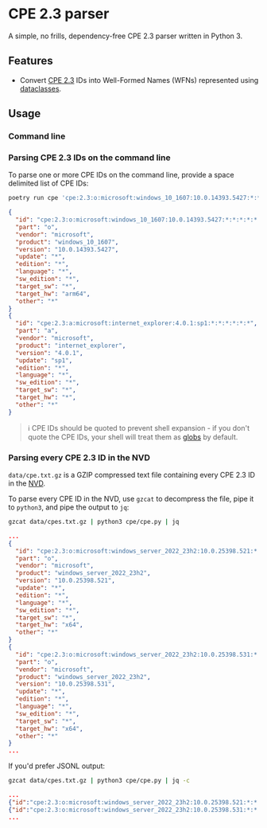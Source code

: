 # CPE 2.3 parser

A simple, no frills, dependency-free CPE 2.3 parser written in Python 3.

## Features

- Convert [CPE 2.3](https://cpe.mitre.org/specification/) IDs into Well-Formed Names (WFNs) represented using [dataclasses](https://github.com/python/cpython/blob/main/Lib/dataclasses.py).

## Usage

### Command line

### Parsing CPE 2.3 IDs on the command line

To parse one or more CPE IDs on the command line, provide a space delimited list of CPE IDs:

```bash
poetry run cpe 'cpe:2.3:o:microsoft:windows_10_1607:10.0.14393.5427:*:*:*:*:*:arm64:*' 'cpe:2.3:a:microsoft:internet_explorer:4.0.1:sp1:*:*:*:*:*:*' | jq
```

```json
{
  "id": "cpe:2.3:o:microsoft:windows_10_1607:10.0.14393.5427:*:*:*:*:*:arm64:*",
  "part": "o",
  "vendor": "microsoft",
  "product": "windows_10_1607",
  "version": "10.0.14393.5427",
  "update": "*",
  "edition": "*",
  "language": "*",
  "sw_edition": "*",
  "target_sw": "*",
  "target_hw": "arm64",
  "other": "*"
}
{
  "id": "cpe:2.3:a:microsoft:internet_explorer:4.0.1:sp1:*:*:*:*:*:*",
  "part": "a",
  "vendor": "microsoft",
  "product": "internet_explorer",
  "version": "4.0.1",
  "update": "sp1",
  "edition": "*",
  "language": "*",
  "sw_edition": "*",
  "target_sw": "*",
  "target_hw": "*",
  "other": "*"
}
```

> ℹ️ CPE IDs should be quoted to prevent shell expansion - if you don't quote the CPE IDs, your shell will treat them as [globs](https://en.wikipedia.org/wiki/Glob_(programming)) by default.

### Parsing every CPE 2.3 ID in the NVD

`data/cpe.txt.gz` is a GZIP compressed text file containing every CPE 2.3 ID in the [NVD](https://nvd.nist.gov/). 

To parse every CPE ID in the NVD, use `gzcat` to decompress the file, pipe it to `python3`, and pipe the output to `jq`:

```bash
gzcat data/cpes.txt.gz | python3 cpe/cpe.py | jq
```

```json
...
{
  "id": "cpe:2.3:o:microsoft:windows_server_2022_23h2:10.0.25398.521:*:*:*:*:*:x64:*",
  "part": "o",
  "vendor": "microsoft",
  "product": "windows_server_2022_23h2",
  "version": "10.0.25398.521",
  "update": "*",
  "edition": "*",
  "language": "*",
  "sw_edition": "*",
  "target_sw": "*",
  "target_hw": "x64",
  "other": "*"
}
{
  "id": "cpe:2.3:o:microsoft:windows_server_2022_23h2:10.0.25398.531:*:*:*:*:*:x64:*",
  "part": "o",
  "vendor": "microsoft",
  "product": "windows_server_2022_23h2",
  "version": "10.0.25398.531",
  "update": "*",
  "edition": "*",
  "language": "*",
  "sw_edition": "*",
  "target_sw": "*",
  "target_hw": "x64",
  "other": "*"
}
...
```

If you'd prefer JSONL output:

```bash
gzcat data/cpes.txt.gz | python3 cpe/cpe.py | jq -c
```

```json
...
{"id":"cpe:2.3:o:microsoft:windows_server_2022_23h2:10.0.25398.521:*:*:*:*:*:x64:*","part":"o","vendor":"microsoft","product":"windows_server_2022_23h2","version":"10.0.25398.521","update":"*","edition":"*","language":"*","sw_edition":"*","target_sw":"*","target_hw":"x64","other":"*"}
{"id":"cpe:2.3:o:microsoft:windows_server_2022_23h2:10.0.25398.531:*:*:*:*:*:x64:*","part":"o","vendor":"microsoft","product":"windows_server_2022_23h2","version":"10.0.25398.531","update":"*","edition":"*","language":"*","sw_edition":"*","target_sw":"*","target_hw":"x64","other":"*"}
...
```
